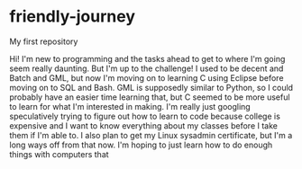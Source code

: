 # friendly-journey
My first repository

Hi! I'm new to programming and the tasks ahead to get to where I'm going seem really daunting. But I'm up to the challenge! I used to be decent and Batch and GML, but now I'm moving on to learning C using Eclipse before moving on to SQL and Bash.
GML is supposedly similar to Python, so I could probably have an easier time learning that, but C seemed to be more useful to learn for what I'm interested in making. I'm really just googling speculatively trying to figure out how to learn to code because college is expensive and I want to know everything about my classes before I take them if I'm able to.
I also plan to get my Linux sysadmin certificate, but I'm a long ways off from that now. I'm hoping to just learn how to do enough things with computers that

